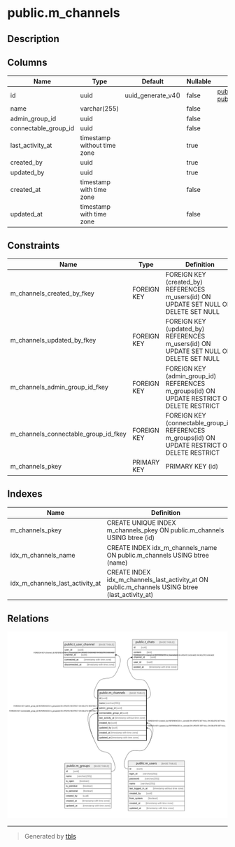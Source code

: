 # public.m_channels

## Description

## Columns

| Name | Type | Default | Nullable | Children | Parents | Comment |
| ---- | ---- | ------- | -------- | -------- | ------- | ------- |
| id | uuid | uuid_generate_v4() | false | [public.t_user_channel](public.t_user_channel.md) [public.t_chats](public.t_chats.md) |  |  |
| name | varchar(255) |  | false |  |  |  |
| admin_group_id | uuid |  | false |  | [public.m_groups](public.m_groups.md) |  |
| connectable_group_id | uuid |  | false |  | [public.m_groups](public.m_groups.md) |  |
| last_activity_at | timestamp without time zone |  | true |  |  |  |
| created_by | uuid |  | true |  | [public.m_users](public.m_users.md) |  |
| updated_by | uuid |  | true |  | [public.m_users](public.m_users.md) |  |
| created_at | timestamp with time zone |  | false |  |  |  |
| updated_at | timestamp with time zone |  | false |  |  |  |

## Constraints

| Name | Type | Definition |
| ---- | ---- | ---------- |
| m_channels_created_by_fkey | FOREIGN KEY | FOREIGN KEY (created_by) REFERENCES m_users(id) ON UPDATE SET NULL ON DELETE SET NULL |
| m_channels_updated_by_fkey | FOREIGN KEY | FOREIGN KEY (updated_by) REFERENCES m_users(id) ON UPDATE SET NULL ON DELETE SET NULL |
| m_channels_admin_group_id_fkey | FOREIGN KEY | FOREIGN KEY (admin_group_id) REFERENCES m_groups(id) ON UPDATE RESTRICT ON DELETE RESTRICT |
| m_channels_connectable_group_id_fkey | FOREIGN KEY | FOREIGN KEY (connectable_group_id) REFERENCES m_groups(id) ON UPDATE RESTRICT ON DELETE RESTRICT |
| m_channels_pkey | PRIMARY KEY | PRIMARY KEY (id) |

## Indexes

| Name | Definition |
| ---- | ---------- |
| m_channels_pkey | CREATE UNIQUE INDEX m_channels_pkey ON public.m_channels USING btree (id) |
| idx_m_channels_name | CREATE INDEX idx_m_channels_name ON public.m_channels USING btree (name) |
| idx_m_channels_last_activity_at | CREATE INDEX idx_m_channels_last_activity_at ON public.m_channels USING btree (last_activity_at) |

## Relations

![er](public.m_channels.svg)

---

> Generated by [tbls](https://github.com/k1LoW/tbls)
